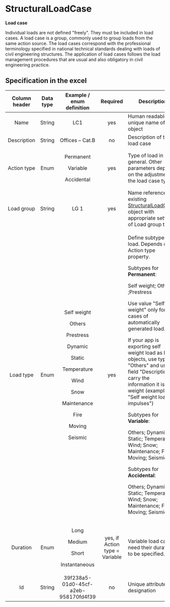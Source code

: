 # StructuralLoadCase

**Load case**

Individual loads are not defined "freely". They must be included in load cases. A load case is a group, commonly used to group loads from the same action source. The load cases correspond with the professional terminology specified in national technical standards dealing with loads of civil engineering structures. The application of load cases follows the load management procedures that are usual and also obligatory in civil engineering practice.

## Specification in the excel

| Column header| Data type | Example / enum definition | Required | Description |
| :---------------------------: | :--------------: | :---------------------------------------------------------------------------------------------------------------------------------------------------------------------------------------------------------------------------------------------------------------------------: | :----------------------------: | --------------------------------------------------------------------------------------------------------------------------------------------------------------------------------------------------------------------------------------------------------------------------------------------------------------------------------------------------------------------------------------------------------------------------------------------------------------------------------------------------------------------------------------------------------------------------------------------------------------------------------------------------------------------------------------------------------------------------------------------------------------------------- |
|              Name             |      String      |                                                                                                                                      LC1                                                                                                                                      |               yes              | Human readable unique name of the object                                                                                                                                                                                                                                                                                                                                                                                                                                                                                                                                                                                                                                                                                                                                    |
|          Description          |      String      |                                                                                                                                Offices – Cat.B                                                                                                                                |               no               | Description of the load case                                                                                                                                                                                                                                                                                                                                                                                                                                                                                                                                                                                                                                                                                                                                                |
|          Action type          |       Enum       |                                                                                                         <p>Permanent</p><p></p><p>Variable</p><p></p><p>Accidental</p>                                                                                                        |               yes              | Type of load in general. Other parameters depend on the adjustment of the load case type                                                                                                                                                                                                                                                                                                                                                                                                                                                                                                                                                                                                                                                                                    |
|           Load group          |      String      |                                                                                                                                      LG 1                                                                                                                                     |               yes              | Name reference to existing [StructuralLoadGroup](structuralloadgroup.md) object with appropriate settings of Load group type                                                                                                                                                                                                                                                                                                                                                                                                                                                                                                                                                                                                                                     |
|           Load type           |       Enum       | <p>Self weight</p><p></p><p>Others</p><p></p><p>Prestress</p><p></p><p>Dynamic</p><p></p><p>Static</p><p></p><p>Temperature</p><p></p><p>Wind</p><p></p><p>Snow</p><p></p><p>Maintenance</p><p></p><p>Fire</p><p></p><p>Moving</p><p></p><p>Seismic</p> |               yes              | <p>Define subtype of load. Depends on Action type property.</p><p></p><p>Subtypes for <strong>Permanent</strong>:</p><p>Self weight; Others ;Prestress</p><p>Use value "Self weight" only for cases of automatically generated load.</p><p>If your app is exporting self weight load as load objects, use type "Others" and use field "Description" to carry the information it is Self weight (example: "Self weight load impulses")</p><p></p><p>Subtypes for <strong>Variable</strong>:</p><p>Others; Dynamic; Static; Temperature; Wind; Snow; Maintenance; Fire; Moving; Seismic</p><p></p><p>Subtypes for <strong>Accidental</strong>:</p><p>Others; Dynamic; Static; Temperature; Wind; Snow; Maintenance; Fire; Moving; Seismic</p> |
|            Duration           |       Enum       |                                                                                                 <p>Long</p><p></p><p>Medium</p><p></p><p>Short</p><p></p><p>Instantaneous</p>                                                                                                 | yes, if Action type = Variable | Variable load cases need their duration to be specified. |
|               Id              |      String      |                                                                                                                      39f238a5-01d0-45cf-a2eb-958170fd4f39                                                                                                                     |               no               | Unique attribute designation                                                                                                                                                                                                                                                                                                                                                                                                                                                                                                                                                                                                                                                                                                                                                |
